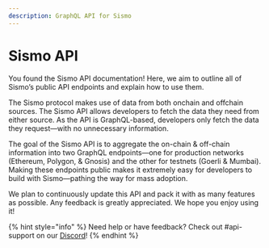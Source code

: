 ```yaml
---
description: GraphQL API for Sismo
---
```


# Sismo API

You found the Sismo API documentation! Here, we aim to outline all of Sismo’s public API endpoints and explain how to use them.

The Sismo protocol makes use of data from both onchain and offchain sources. The Sismo API allows developers to fetch the data they need from either source. As the API is GraphQL-based, developers only fetch the data they request—with no unnecessary information.

The goal of the Sismo API is to aggregate the on-chain & off-chain information into two GraphQL endpoints—one for production networks (Ethereum, Polygon, & Gnosis) and the other for testnets (Goerli & Mumbai). Making these endpoints public makes it extremely easy for developers to build with Sismo—pathing the way for mass adoption.

We plan to continuously update this API and pack it with as many features as possible. Any feedback is greatly appreciated. We hope you enjoy using it!

{% hint style="info" %}
Need help or have feedback? Check out #api-support on our [Discord](https://discord.gg/sismo)!
{% endhint %}
